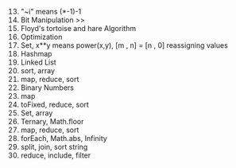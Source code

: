 13. "~i" means (*-1)-1
191. Bit Manipulation >>
234. Floyd's tortoise and hare Algorithm
383. Optimization
202. Set, x**y means power(x,y), [m , n] = [n , 0] reassigning values
412. Hashmap
876. Linked List
976. sort, array
1337. map, reduce, sort
1342. Binary Numbers
1281. map
1491. toFixed, reduce, sort
1502. Set, array
1523. Ternary, Math.floor
1672. map, reduce, sort
1779. forEach, Math.abs, Infinity
1790. split, join, sort string
1822. reduce, include, filter